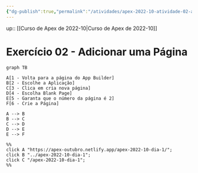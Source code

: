 ```yaml
---
{"dg-publish":true,"permalink":"/atividades/apex-2022-10-atividade-02-adicionar-pagina/","dgHomeLink":true,"dgPassFrontmatter":false}
---
```


up:: [[Curso de Apex de 2022-10|Curso de Apex de 2022-10]]

# Exercício 02 - Adicionar uma Página

```mermaid
graph TB

A[1 - Volta para a página do App Builder]
B[2 - Escolhe a Aplicação]
C[3 - Clica em cria nova página]
D[4 - Escolha Blank Page]
E[5 - Garanta que o número da página é 2]
F[6 - Crie a Página]

A --> B
B --> C
C --> D
D --> E
E --> F

%%
click A "https://apex-outubro.netlify.app/apex-2022-10-dia-1/";
click B "../apex-2022-10-dia-1";
click C "/apex-2022-10-dia-1";
%%
```
